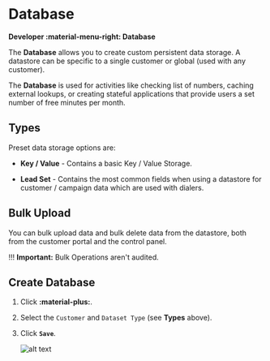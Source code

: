 # Database
**Developer :material-menu-right: Database**

The **Database** allows you to create custom persistent data storage. A datastore can be specific to a single customer or global (used with any customer).

The **Database** is used for activities like checking list of numbers, caching external lookups, or creating stateful applications that provide users a set number of free minutes per month.

## Types
Preset data storage options are:

+ **Key / Value** - Contains a basic Key / Value Storage.

+ **Lead Set** - Contains the most common fields when using a datastore for customer / campaign data which are used with dialers.

## Bulk Upload

You can bulk upload data and bulk delete data from the datastore, both from the customer portal and the control panel.

!!! **Important:**
	Bulk Operations aren't audited.

## Create Database

1. Click **:material-plus:**.
2. Select the `Customer` and `Dataset Type` (see **Types** above).
3. Click **`Save`**. 

    ![alt text][user-space-img-3]

[user-space-img-3]: /developers/img/187.png "user-space-img-3"

